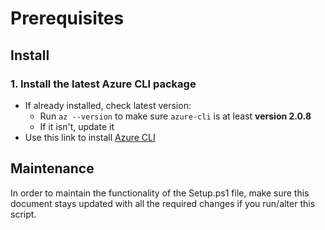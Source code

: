 # Prerequisites

## Install

### 1. Install the latest Azure CLI package

- If already installed, check latest version:
  - Run `az --version` to make sure `azure-cli` is at least **version 2.0.8**
  - If it isn't, update it
- Use this link to install [Azure CLI](https://learn.microsoft.com/cli/azure/install-azure-cli?view=azure-cli-latest])

## Maintenance

In order to maintain the functionality of the Setup.ps1 file, make sure this document stays updated with all the required changes if you run/alter this script.

